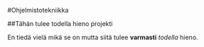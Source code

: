 #Ohjelmistotekniikka

##Tähän tulee todella hieno projekti

En tiedä vielä mikä se on mutta siitä tulee **varmasti** *todella* hieno.
